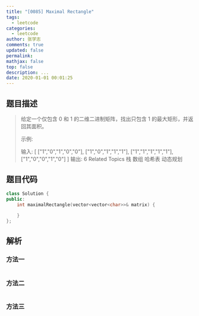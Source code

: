 ```yaml
---
title: "[0085] Maximal Rectangle"
tags:
  - leetcode
categories:
  - leetcode
author: 张学志
comments: true
updated: false
permalink:
mathjax: false
top: false
description: ...
date: 2020-01-01 00:01:25
---
```


## 题目描述

> 给定一个仅包含 0 和 1 的二维二进制矩阵，找出只包含 1 的最大矩形，并返回其面积。 
> 
> 示例: 
> 
> 输入:
> [
> ["1","0","1","0","0"],
> ["1","0","1","1","1"],
> ["1","1","1","1","1"],
> ["1","0","0","1","0"]
> ]
> 输出: 6 
> Related Topics 栈 数组 哈希表 动态规划

## 题目代码

```cpp
class Solution {
public:
    int maximalRectangle(vector<vector<char>>& matrix) {
        
    }
};
```

## 解析

### 方法一

```cpp

```

### 方法二

```cpp

```

### 方法三

```cpp

```

